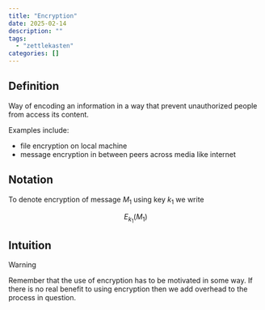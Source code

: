 ```yaml
---
title: "Encryption"
date: 2025-02-14
description: ""
tags: 
  - "zettlekasten"
categories: []
---
```


## Definition

Way of encoding an information in a way that prevent unauthorized people from access its content.

Examples include:

- file encryption on local machine 
- message encryption in between peers across media like internet

## Notation

To denote encryption of message $M_{1}$ using key $k_{1}$ we write

$$E_{k_{1}}(M_{1})$$

## Intuition

> [!Warning]
> Remember that the use of encryption has to be motivated in some way. If there is no real benefit to using encryption then we add overhead to the process in question. 
